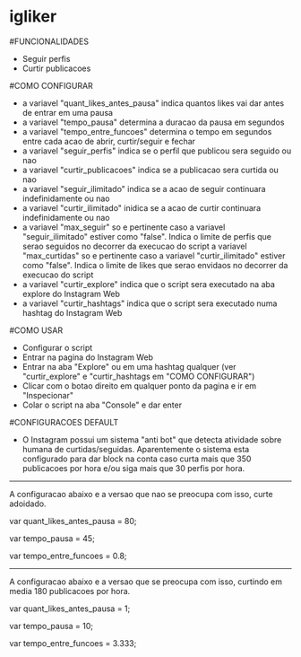 # igliker

#FUNCIONALIDADES
- Seguir perfis
- Curtir publicacoes

#COMO CONFIGURAR
- a variavel "quant_likes_antes_pausa" indica quantos likes vai dar antes de entrar em uma pausa
- a variavel "tempo_pausa" determina a duracao da pausa em segundos
- a variavel "tempo_entre_funcoes" determina o tempo em segundos entre cada acao de abrir, curtir/seguir e fechar
- a variavel "seguir_perfis" indica se o perfil que publicou sera seguido ou nao
- a variavel "curtir_publicacoes" indica se a publicacao sera curtida ou nao
- a variavel "seguir_ilimitado" indica se a acao de seguir continuara indefinidamente ou nao
- a variavel "curtir_ilimitado" inidica se a acao de curtir continuara indefinidamente ou nao
- a variavel "max_seguir" so e pertinente caso a variavel "seguir_ilimitado" estiver como "false". Indica o limite de perfis que serao seguidos no decorrer da execucao do script
a variavel "max_curtidas" so e pertinente caso a variavel "curtir_ilimitado" estiver como "false". Indica o limite de likes que serao envidaos no decorrer da execucao do script
- a variavel "curtir_explore" indica que o script sera executado na aba explore do Instagram Web
- a variavel "curtir_hashtags" indica que o script sera executado numa hashtag do Instagram Web

#COMO USAR
- Configurar o script
- Entrar na pagina do Instagram Web
- Entrar na aba "Explore" ou em uma hashtag qualquer (ver "curtir_explore" e "curtir_hashtags em "COMO CONFIGURAR")
- Clicar com o botao direito em qualquer ponto da pagina e ir em "Inspecionar"
- Colar o script na aba "Console" e dar enter

#CONFIGURACOES DEFAULT
- O Instagram possui um sistema "anti bot" que detecta atividade sobre humana de curtidas/seguidas. Aparentemente o sistema esta configurado para dar block na conta caso curta mais que 350 publicacoes por hora e/ou siga mais que 30 perfis por hora. 

----------
A configuracao abaixo e a versao que nao se preocupa com isso, curte adoidado.

var quant_likes_antes_pausa = 80; 

var tempo_pausa = 45; 

var tempo_entre_funcoes = 0.8; 

----------
A configuracao abaixo e a versao que se preocupa com isso, curtindo em media 180 publicacoes por hora.

var quant_likes_antes_pausa = 1; 

var tempo_pausa = 10; 

var tempo_entre_funcoes = 3.333; 
